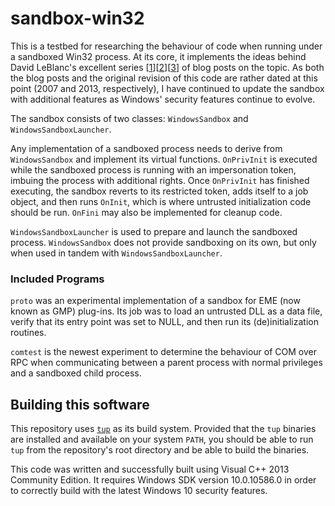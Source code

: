 sandbox-win32
=============

This is a testbed for researching the behaviour of code when running under a
sandboxed Win32 process. At its core, it implements the ideas behind David
LeBlanc's excellent series [[1](https://blogs.msdn.microsoft.com/david_leblanc/2007/07/27/practical-windows-sandboxing-part-1/)][[2](https://blogs.msdn.microsoft.com/david_leblanc/2007/07/30/practical-windows-sandboxing-part-2/)][[3](https://blogs.msdn.microsoft.com/david_leblanc/2007/07/31/practical-windows-sandboxing-part-3/)]
of blog posts on the topic. As both the blog posts and the original revision of
this code are rather dated at this point (2007 and 2013, respectively), I have
continued to update the sandbox with additional features as Windows' security
features continue to evolve.

The sandbox consists of two classes: `WindowsSandbox` and
`WindowsSandboxLauncher`.

Any implementation of a sandboxed process needs to derive from `WindowsSandbox`
and implement its virtual functions. `OnPrivInit` is executed while the
sandboxed process is running with an impersonation token, imbuing the process
with additional rights. Once `OnPrivInit` has finished executing, the sandbox
reverts to its restricted token, adds itself to a job object, and then runs
`OnInit`, which is where untrusted initialization code should be run. `OnFini`
may also be implemented for cleanup code.

`WindowsSandboxLauncher` is used to prepare and launch the sandboxed process.
`WindowsSandbox` does not provide sandboxing on its own, but only when used in
tandem with `WindowsSandboxLauncher`.

### Included Programs

`proto` was an experimental implementation of a sandbox for EME (now known as
GMP) plug-ins. Its job was to load an untrusted DLL as a data file, verify that
its entry point was set to NULL, and then run its (de)initialization routines.

`comtest` is the newest experiment to determine the behaviour of COM over RPC
when communicating between a parent process with normal privileges and a
sandboxed child process.

## Building this software

This repository uses [`tup`](http://gittup.org/tup/) as its build system.
Provided that the `tup` binaries are installed and available on your system
`PATH`, you should be able to run `tup` from the repository's root directory and
be able to build the binaries.

This code was written and successfully built using Visual C++ 2013 Community
Edition. It requires Windows SDK version 10.0.10586.0 in order to correctly
build with the latest Windows 10 security features.
